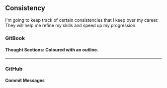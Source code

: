 ## Consistency

I'm going to keep track of certain consistencies that I keep over my career. They will help me refine my skills and speed up my progression.

### 

### GitBook

#### Thought Sections: Coloured with an outline.

---

### GitHub

#### Commit Messages





